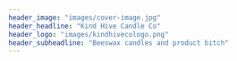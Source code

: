 ```yaml
---
header_image: "images/cover-image.jpg"
header_headline: "Kind Hive Candle Co"
header_logo: "images/kindhivecologo.png"
header_subheadline: "Beeswax candles and product bitch"
---
```

